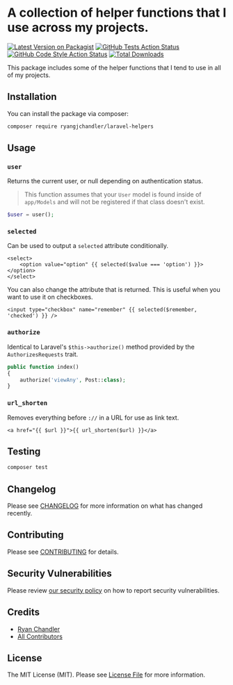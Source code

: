 # A collection of helper functions that I use across my projects.

[![Latest Version on Packagist](https://img.shields.io/packagist/v/ryangjchandler/laravel-helpers.svg?style=flat-square)](https://packagist.org/packages/ryangjchandler/laravel-helpers)
[![GitHub Tests Action Status](https://img.shields.io/github/workflow/status/ryangjchandler/laravel-helpers/run-tests?label=tests)](https://github.com/ryangjchandler/laravel-helpers/actions?query=workflow%3Arun-tests+branch%3Amain)
[![GitHub Code Style Action Status](https://img.shields.io/github/workflow/status/ryangjchandler/laravel-helpers/Check%20&%20fix%20styling?label=code%20style)](https://github.com/ryangjchandler/laravel-helpers/actions?query=workflow%3A"Check+%26+fix+styling"+branch%3Amain)
[![Total Downloads](https://img.shields.io/packagist/dt/ryangjchandler/laravel-helpers.svg?style=flat-square)](https://packagist.org/packages/ryangjchandler/laravel-helpers)

This package includes some of the helper functions that I tend to use in all of my projects.

## Installation

You can install the package via composer:

```bash
composer require ryangjchandler/laravel-helpers
```

## Usage

### `user`

Returns the current user, or null depending on authentication status.

> This function assumes that your `User` model is found inside of `app/Models` and will not be registered if that class doesn't exist.

```php
$user = user();
```

### `selected`

Can be used to output a `selected` attribute conditionally.

```blade
<select>
    <option value="option" {{ selected($value === 'option') }}></option>
</select>
```

You can also change the attribute that is returned. This is useful when you want to use it on checkboxes.

```blade
<input type="checkbox" name="remember" {{ selected($remember, 'checked') }} />
```

### `authorize`

Identical to Laravel's `$this->authorize()` method provided by the `AuthorizesRequests` trait.

```php
public function index()
{
    authorize('viewAny', Post::class);
}
```

### `url_shorten`

Removes everything before `://` in a URL for use as link text.

```blade
<a href="{{ $url }}">{{ url_shorten($url) }}</a>
```

## Testing

```bash
composer test
```

## Changelog

Please see [CHANGELOG](CHANGELOG.md) for more information on what has changed recently.

## Contributing

Please see [CONTRIBUTING](.github/CONTRIBUTING.md) for details.

## Security Vulnerabilities

Please review [our security policy](../../security/policy) on how to report security vulnerabilities.

## Credits

- [Ryan Chandler](https://github.com/ryangjchandler)
- [All Contributors](../../contributors)

## License

The MIT License (MIT). Please see [License File](LICENSE.md) for more information.
